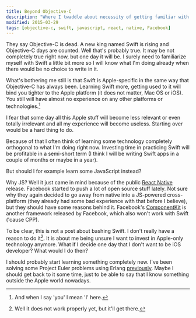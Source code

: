 ```yaml
---
title: Beyond Objective-C
description: "Where I twaddle about necessity of getting familiar with multiple platforms/languages."
modified: 2015-03-29
tags: [objective-c, swift, javascript, react, native, Facebook]
---
```

They say Objective-C is dead. A new king named Swift is rising and Objective-C days are counted. Well that's probably true. It may be not completely true right now, but one day it will be. I surely need to familiarize myself with Swift a little bit more so I will know what I'm doing already when there would be no choice to write in it.

What's bothering me still is that Swift is Apple-specific in the same way that Objective-C has always been. Learning Swift more, getting used to it will bind you tighter to the Apple platform (it does not matter, Mac OS or iOS). You still will have almost no experience on any other platforms or technologies.<!--more-->[^1]

I fear that some day all this Apple stuff will become less relevant or even totally irrelevant and all my experience will become useless. Starting over would be a hard thing to do.

Because of that I often think of learning some technology completely orthogonal to what I'm doing right now. Investing time in practicing Swift will be profitable in a semi-short term (I think I will be writing Swift apps in a couple of months or maybe in a year).

But should I for example learn some JavaScript instead?

Why JS? Well it just came in mind because of the public [React Native](http://facebook.github.io/react-native/) release. Facebook started to push a lot of open source stuff lately. Not sure why they again decided to go away from native into a JS-powered cross-platform (they already had some bad experience with that before I believe), but they should have some reasons behind it. Facebook's [ComponentKit](http://componentkit.org/) is another framework released by Facebook, which also won't work with Swift ('cause CPP).

To be clear, this is not a post about bashing Swift. I don't really have a reason to do it[^2]. It is about me being unsure I want to invest in Apple-only technology anymore. What if I decide one day that I don't want to be iOS developer? What would I do then?

I should probably start learning something completely new. I've been solving some Project Euler problems using Erlang [previously](https://github.com/wanderwaltz/erlang-project-euler). Maybe I should get back to it some time, just to be able to say that I know something outside the Apple world nowadays.

[^1]: And when I say 'you' I mean 'I' here.
[^2]: Well it does not work properly yet, but it'll get there.